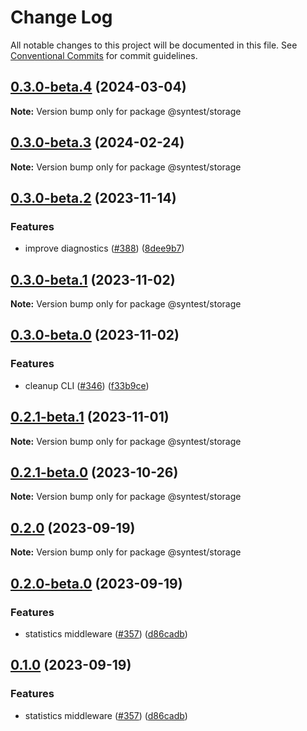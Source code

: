 # Change Log

All notable changes to this project will be documented in this file.
See [Conventional Commits](https://conventionalcommits.org) for commit guidelines.

## [0.3.0-beta.4](https://github.com/syntest-framework/syntest-framework/compare/@syntest/storage@0.3.0-beta.3...@syntest/storage@0.3.0-beta.4) (2024-03-04)

**Note:** Version bump only for package @syntest/storage

## [0.3.0-beta.3](https://github.com/syntest-framework/syntest-framework/compare/@syntest/storage@0.3.0-beta.2...@syntest/storage@0.3.0-beta.3) (2024-02-24)

**Note:** Version bump only for package @syntest/storage

## [0.3.0-beta.2](https://github.com/syntest-framework/syntest-framework/compare/@syntest/storage@0.3.0-beta.1...@syntest/storage@0.3.0-beta.2) (2023-11-14)

### Features

- improve diagnostics ([#388](https://github.com/syntest-framework/syntest-framework/issues/388)) ([8dee9b7](https://github.com/syntest-framework/syntest-framework/commit/8dee9b7c266fc54908c896220084729ac8b2ffe3))

## [0.3.0-beta.1](https://github.com/syntest-framework/syntest-framework/compare/@syntest/storage@0.3.0-beta.0...@syntest/storage@0.3.0-beta.1) (2023-11-02)

**Note:** Version bump only for package @syntest/storage

## [0.3.0-beta.0](https://github.com/syntest-framework/syntest-framework/compare/@syntest/storage@0.2.1-beta.1...@syntest/storage@0.3.0-beta.0) (2023-11-02)

### Features

- cleanup CLI ([#346](https://github.com/syntest-framework/syntest-framework/issues/346)) ([f33b9ce](https://github.com/syntest-framework/syntest-framework/commit/f33b9ce6e3325d77db0bd5177d161e53a6bc1477))

## [0.2.1-beta.1](https://github.com/syntest-framework/syntest-framework/compare/@syntest/storage@0.2.1-beta.0...@syntest/storage@0.2.1-beta.1) (2023-11-01)

**Note:** Version bump only for package @syntest/storage

## [0.2.1-beta.0](https://github.com/syntest-framework/syntest-framework/compare/@syntest/storage@0.2.0...@syntest/storage@0.2.1-beta.0) (2023-10-26)

**Note:** Version bump only for package @syntest/storage

## [0.2.0](https://github.com/syntest-framework/syntest-framework/compare/@syntest/storage@0.2.0-beta.0...@syntest/storage@0.2.0) (2023-09-19)

**Note:** Version bump only for package @syntest/storage

## [0.2.0-beta.0](https://github.com/syntest-framework/syntest-framework/compare/@syntest/storage@0.1.0-beta.0...@syntest/storage@0.2.0-beta.0) (2023-09-19)

### Features

- statistics middleware ([#357](https://github.com/syntest-framework/syntest-framework/issues/357)) ([d86cadb](https://github.com/syntest-framework/syntest-framework/commit/d86cadb23523ce89688e98cc0805a8fee31e531d))

## [0.1.0](https://github.com/syntest-framework/syntest-framework/compare/@syntest/storage@0.1.0-beta.0...@syntest/storage@0.1.0) (2023-09-19)

### Features

- statistics middleware ([#357](https://github.com/syntest-framework/syntest-framework/issues/357)) ([d86cadb](https://github.com/syntest-framework/syntest-framework/commit/d86cadb23523ce89688e98cc0805a8fee31e531d))
